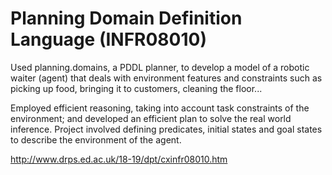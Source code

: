 # Planning Domain Definition Language (INFR08010)

Used planning.domains, a PDDL planner, to develop a model of a robotic waiter (agent) that deals with environment features and constraints such as picking up food, bringing it to customers, cleaning the floor...

Employed efficient reasoning, taking into account task constraints of the environment; and developed an efficient plan to solve the real world inference. Project involved defining predicates, initial states and goal states to describe the environment of the agent.


http://www.drps.ed.ac.uk/18-19/dpt/cxinfr08010.htm
